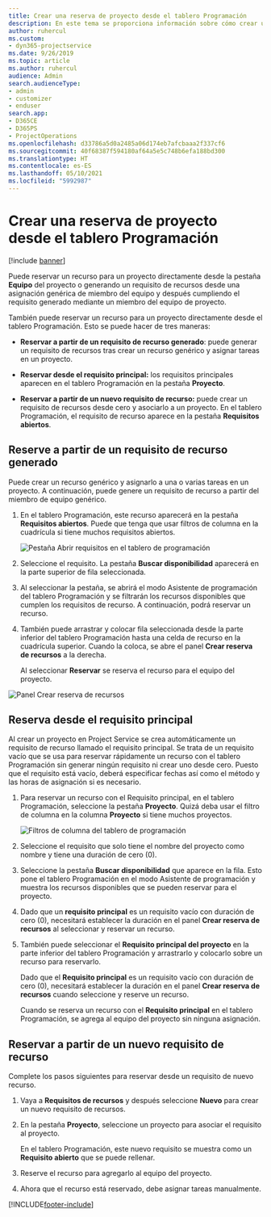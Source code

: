 ```yaml
---
title: Crear una reserva de proyecto desde el tablero Programación
description: En este tema se proporciona información sobre cómo crear una reserva de proyecto desde el tablero Programación.
author: ruhercul
ms.custom:
- dyn365-projectservice
ms.date: 9/26/2019
ms.topic: article
ms.author: ruhercul
audience: Admin
search.audienceType:
- admin
- customizer
- enduser
search.app:
- D365CE
- D365PS
- ProjectOperations
ms.openlocfilehash: d33786a5d0a2485a06d174eb7afcbaaa2f337cf6
ms.sourcegitcommit: 40f68387f594180af64a5e5c748b6efa188bd300
ms.translationtype: HT
ms.contentlocale: es-ES
ms.lasthandoff: 05/10/2021
ms.locfileid: "5992987"
---
```

# <a name="create-a-project-booking-from-the-schedule-board"></a>Crear una reserva de proyecto desde el tablero Programación

[!include [banner](../includes/psa-now-project-operations.md)]

Puede reservar un recurso para un proyecto directamente desde la pestaña **Equipo** del proyecto o generando un requisito de recursos desde una asignación genérica de miembro del equipo y después cumpliendo el requisito generado mediante un miembro del equipo de proyecto.

También puede reservar un recurso para un proyecto directamente desde el tablero Programación. Esto se puede hacer de tres maneras:

- **Reservar a partir de un requisito de recurso generado**: puede generar un requisito de recursos tras crear un recurso genérico y asignar tareas en un proyecto.

- **Reservar desde el requisito principal:** los requisitos principales aparecen en el tablero Programación en la pestaña **Proyecto**. 

- **Reservar a partir de un nuevo requisito de recurso:** puede crear un requisito de recursos desde cero y asociarlo a un proyecto. En el tablero Programación, el requisito de recurso aparece en la pestaña **Requisitos abiertos**.

## <a name="book-from-a-generated-resource-requirement"></a>Reserve a partir de un requisito de recurso generado

Puede crear un recurso genérico y asignarlo a una o varias tareas en un proyecto. A continuación, puede genere un requisito de recurso a partir del miembro de equipo genérico. 

1.  En el tablero Programación, este recurso aparecerá en la pestaña **Requisitos abiertos**. Puede que tenga que usar filtros de columna en la cuadrícula si tiene muchos requisitos abiertos. 

    ![Pestaña Abrir requisitos en el tablero de programación](media/FAQ-Project-Booking-Schedule-Board-1.png "Captura de pantalla de la tabla de reservas y asignaciones")

2. Seleccione el requisito. La pestaña **Buscar disponibilidad** aparecerá en la parte superior de fila seleccionada.
 
3. Al seleccionar la pestaña, se abrirá el modo Asistente de programación del tablero Programación y se filtrarán los recursos disponibles que cumplen los requisitos de recurso. A continuación, podrá reservar un recurso.

4. También puede arrastrar y colocar fila seleccionada desde la parte inferior del tablero Programación hasta una celda de recurso en la cuadrícula superior. Cuando la coloca, se abre el panel **Crear reserva de recursos** a la derecha.

    Al seleccionar **Reservar** se reserva el recurso para el equipo del proyecto.

![Panel Crear reserva de recursos](media/FAQ-Project-Booking-Schedule-Board-6.png "")
 

## <a name="book-from-the-primary-requirement"></a>Reserva desde el requisito principal

Al crear un proyecto en Project Service se crea automáticamente un requisito de recurso llamado el requisito principal. Se trata de un requisito vacío que se usa para reservar rápidamente un recurso con el tablero Programación sin generar ningún requisito ni crear uno desde cero. Puesto que el requisito está vacío, deberá especificar fechas así como el método y las horas de asignación si es necesario. 

1. Para reservar un recurso con el Requisito principal, en el tablero Programación, seleccione la pestaña **Proyecto**. Quizá deba usar el filtro de columna en la columna **Proyecto** si tiene muchos proyectos.

   ![Filtros de columna del tablero de programación](media/FAQ-Project-Booking-Schedule-Board-2.png "Captura de pantalla de la tabla de reservas y asignaciones")

2. Seleccione el requisito que solo tiene el nombre del proyecto como nombre y tiene una duración de cero (0).

3. Seleccione la pestaña **Buscar disponibilidad** que aparece en la fila. Esto pone el tablero Programación en el modo Asistente de programación y muestra los recursos disponibles que se pueden reservar para el proyecto.

4. Dado que un **requisito principal** es un requisito vacío con duración de cero (0), necesitará establecer la duración en el panel **Crear reserva de recursos** al seleccionar y reservar un recurso.

5. También puede seleccionar el **Requisito principal del proyecto** en la parte inferior del tablero Programación y arrastrarlo y colocarlo sobre un recurso para reservarlo.
 
    Dado que el **Requisito principal** es un requisito vacío con duración de cero (0), necesitará establecer la duración en el panel **Crear reserva de recursos** cuando seleccione y reserve un recurso.
 
    Cuando se reserva un recurso con el **Requisito principal** en el tablero Programación, se agrega al equipo del proyecto sin ninguna asignación.
 
## <a name="book-from-a-new-resource-requirement"></a>Reservar a partir de un nuevo requisito de recurso
Complete los pasos siguientes para reservar desde un requisito de nuevo recurso. 

1. Vaya a **Requisitos de recursos** y después seleccione **Nuevo** para crear un nuevo requisito de recursos.

2. En la pestaña **Proyecto**, seleccione un proyecto para asociar el requisito al proyecto.
 
    En el tablero Programación, este nuevo requisito se muestra como un **Requisito abierto** que se puede rellenar.

3. Reserve el recurso para agregarlo al equipo del proyecto.

4. Ahora que el recurso está reservado, debe asignar tareas manualmente.



[!INCLUDE[footer-include](../includes/footer-banner.md)]